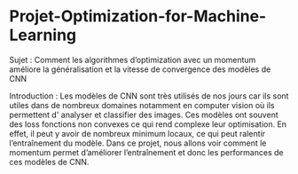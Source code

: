 # Projet-Optimization-for-Machine-Learning

Sujet : Comment les algorithmes d’optimization avec un momentum améliore la généralisation et la vitesse de convergence des modèles de CNN  

Introduction : Les modèles de CNN sont très utilisés de nos jours car ils sont utiles dans de nombreux domaines notamment en computer vision où ils permettent d' analyser et classifier des images. Ces modèles ont souvent des loss fonctions non convexes ce qui rend complexe leur optimisation. En effet, il peut y avoir de nombreux minimum locaux, ce qui peut ralentir l’entraînement du modèle. 
Dans ce projet, nous allons voir comment le momentum permet d’améliorer l’entraînement et donc les performances de ces modèles de CNN.
